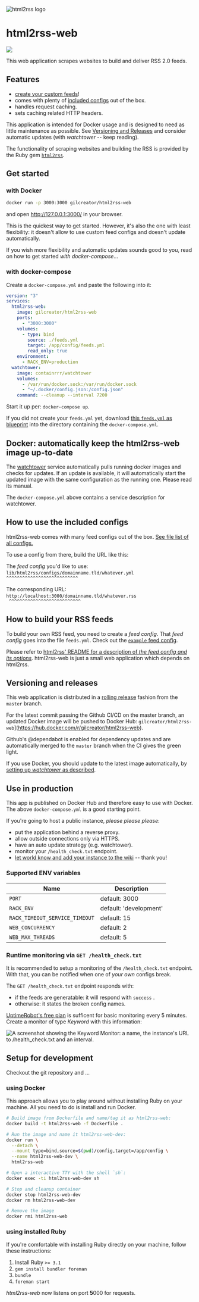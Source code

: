 ![html2rss logo](https://github.com/html2rss/html2rss/raw/master/support/logo.png)

# html2rss-web

[![](https://images.microbadger.com/badges/version/gilcreator/html2rss-web.svg)](https://hub.docker.com/r/gilcreator/html2rss-web)

This web application scrapes websites to build and deliver RSS 2.0 feeds.

## Features

- [create your custom feeds](#how-to-build-a-rss-feed)!
- comes with plenty of [included configs](https://github.com/html2rss/html2rss-configs) out of the box.
- handles request caching.
- sets caching related HTTP headers.

This application is intended for Docker usage and is designed to need as little maintenance as possible. See [Versioning and Releases](#versioning-and-releases) and consider automatic updates (with _watchtower_ -- keep reading).

The functionality of scraping websites and building the RSS is provided by the Ruby gem [`html2rss`](https://github.com/html2rss/html2rss).

## Get started

### with Docker

```sh
docker run -p 3000:3000 gilcreator/html2rss-web
```

and open <http://127.0.0.1:3000/> in your browser.

This is the quickest way to get started. However, it's also the one with least flexibility: it doesn't allow to use custom feed configs and doesn't update automatically.

If you wish more flexibility and automatic updates sounds good to you, read on how to get started _with docker-compose_...

### with docker-compose

Create a `docker-compose.yml` and paste the following into it:

```yml
version: "3"
services:
  html2rss-web:
    image: gilcreator/html2rss-web
    ports:
      - "3000:3000"
    volumes:
      - type: bind
        source: ./feeds.yml
        target: /app/config/feeds.yml
        read_only: true
    environment:
      - RACK_ENV=production
  watchtower:
    image: containrrr/watchtower
    volumes:
      - /var/run/docker.sock:/var/run/docker.sock
      - "~/.docker/config.json:/config.json"
    command: --cleanup --interval 7200
```

Start it up per: `docker-compose up`.

If you did not create your `feeds.yml` yet, download [this `feeds.yml` as blueprint](https://raw.githubusercontent.com/html2rss/html2rss-web/master/config/feeds.yml) into the directory containing the `docker-compose.yml`.

## Docker: automatically keep the html2rss-web image up-to-date

The [watchtower](https://containrrr.dev/watchtower/) service automatically pulls running docker images and checks for updates. If an update is available, it will automatically start the updated image with the same configuration as the running one. Please read its manual.

The `docker-compose.yml` above contains a service description for watchtower.

## How to use the included configs

html2rss-web comes with many feed configs out of the box. [See file list of all configs.](https://github.com/html2rss/html2rss-configs/tree/master/lib/html2rss/configs)

To use a config from there, build the URL like this:

The _feed config_ you'd like to use:
`lib/html2rss/configs/domainname.tld/whatever.yml`
`‌ ‌ ‌ ‌ ‌ ‌ ‌ ‌ ‌ ‌ ‌ ‌ ‌ ‌ ‌ ‌ ‌ ‌ ‌ ‌ ‌ ‌^^^^^^^^^^^^^^^^^^^^^^^^^^^`

The corresponding URL:
`http://localhost:3000/domainname.tld/whatever.rss`
`‌ ‌ ‌ ‌ ‌ ‌ ‌ ‌ ‌ ‌ ‌ ‌ ‌ ‌ ‌ ‌ ‌ ‌ ‌ ‌ ‌ ‌ ^^^^^^^^^^^^^^^^^^^^^^^^^^^`

## How to build your RSS feeds

To build your own RSS feed, you need to create a _feed config_.
That _feed config_ goes into the file `feeds.yml`.
Check out the [`example` feed config](https://github.com/html2rss/html2rss-web/blob/master/config/feeds.yml#L9).

Please refer to [html2rss' README for a description of _the feed config and its options_](https://github.com/html2rss/html2rss#the-feed-config-and-its-options). html2rss-web is just a small web application which depends on html2rss.

## Versioning and releases

This web application is distributed in a [rolling release](https://en.wikipedia.org/wiki/Rolling_release) fashion from the `master` branch.

For the latest commit passing the Github CI/CD on the master branch, an updated Docker image will be pushed to Docker Hub: `gilcreator/html2rss-web`](<https://hub.docker.com/r/gilcreator/html2rss-web>).

Github's @dependabot is enabled for dependency updates and are automatically merged to the `master` branch when the CI gives the green light.

If you use Docker, you should update to the latest image automatically, by [setting up _watchtower_ as described](#get-started).

## Use in production

This app is published on Docker Hub and therefore easy to use with Docker.
The above `docker-compose.yml` is a good starting point.

If you're going to host a public instance, _please please please_:

- put the application behind a reverse proxy.
- allow outside connections only via HTTPS.
- have an auto update strategy (e.g. watchtower).
- monitor your `/health_check.txt` endpoint.
- [let world know and add your instance to the wiki](https://github.com/html2rss/html2rss-web/wiki/Instances) -- thank you!

### Supported ENV variables

| Name                           | Description            |
| ------------------------------ | ---------------------- |
| `PORT`                         | default: 3000          |
| `RACK_ENV`                     | default: 'development' |
| `RACK_TIMEOUT_SERVICE_TIMEOUT` | default: 15            |
| `WEB_CONCURRENCY`              | default: 2             |
| `WEB_MAX_THREADS`              | default: 5             |

### Runtime monitoring via `GET /health_check.txt`

It is recommended to setup a monitoring of the `/health_check.txt` endpoint. With that, you can be notified when one of _your own_ configs break.

The `GET /health_check.txt` endpoint responds with:

- if the feeds are generatable: it will respond with `success` .
- otherwise: it states the broken config names.

[UptimeRobot's free plan](https://uptimerobot.com/) is sufficent for basic monitoring every 5 minutes. Create a monitor of type _Keyword_ with this information:

![A screenshot showing the Keyword Monitor: a name, the instance's URL to /health_check.txt and an interval.](docs/uptimerobot_monitor.jpg)

## Setup for development

Checkout the git repository and ...

### using Docker

This approach allows you to play around without installing Ruby on your machine.
All you need to do is install and run Docker.

```sh
# Build image from Dockerfile and name/tag it as html2rss-web:
docker build -t html2rss-web -f Dockerfile .

# Run the image and name it html2rss-web-dev:
docker run \
  --detach \
  --mount type=bind,source=$(pwd)/config,target=/app/config \
  --name html2rss-web-dev \
  html2rss-web

# Open a interactive TTY with the shell `sh`:
docker exec -ti html2rss-web-dev sh

# Stop and cleanup container
docker stop html2rss-web-dev
docker rm html2rss-web-dev

# Remove the image
docker rmi html2rss-web
```

### using installed Ruby

If you're comfortable with installing Ruby directly on your machine, follow these instructions:

1. Install Ruby `>= 3.1`
2. `gem install bundler foreman`
3. `bundle`
4. `foreman start`

_html2rss-web_ now listens on port **5**000 for requests.
